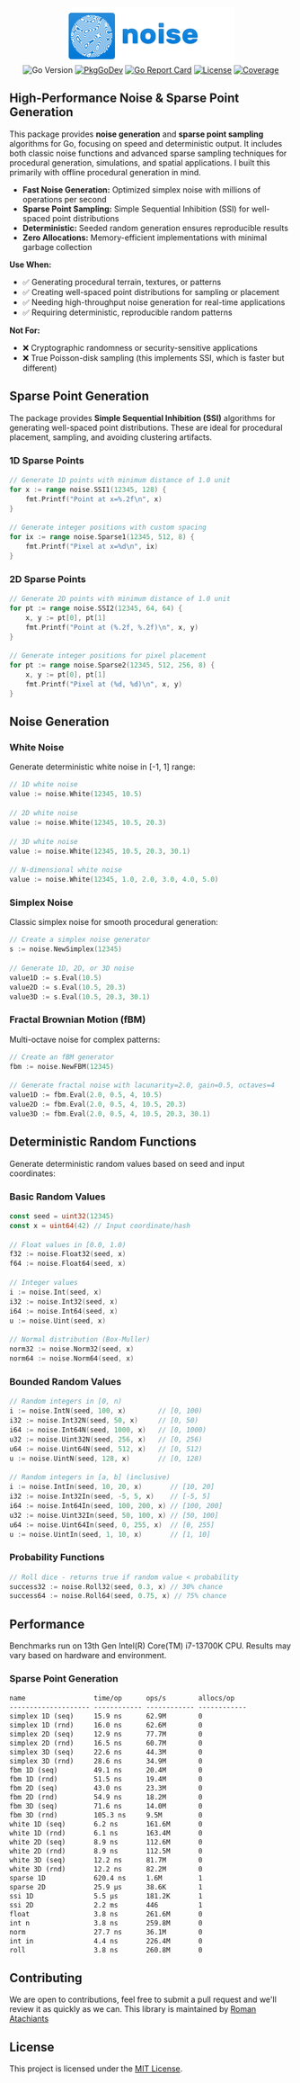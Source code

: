 <p align="center">
<img width="300" height="100" src=".github/logo.png" border="0" alt="kelindar/noise">
<br>

<img src="https://img.shields.io/github/go-mod/go-version/kelindar/noise" alt="Go Version">
<a href="https://pkg.go.dev/github.com/kelindar/noise"><img src="https://pkg.go.dev/badge/github.com/kelindar/noise" alt="PkgGoDev"></a>
<a href="https://goreportcard.com/report/github.com/kelindar/noise"><img src="https://goreportcard.com/badge/github.com/kelindar/noise" alt="Go Report Card"></a>
<a href="https://opensource.org/licenses/MIT"><img src="https://img.shields.io/badge/License-MIT-blue.svg" alt="License"></a>
<a href="https://coveralls.io/github/kelindar/noise"><img src="https://coveralls.io/repos/github/kelindar/noise/badge.svg" alt="Coverage"></a>
</p>

## High-Performance Noise & Sparse Point Generation

This package provides **noise generation** and **sparse point sampling** algorithms for Go, focusing on speed and deterministic output. It includes both classic noise functions and advanced sparse sampling techniques for procedural generation, simulations, and spatial applications. I built this primarily with offline procedural generation in mind.

- **Fast Noise Generation:** Optimized simplex noise with millions of operations per second
- **Sparse Point Sampling:** Simple Sequential Inhibition (SSI) for well-spaced point distributions
- **Deterministic:** Seeded random generation ensures reproducible results
- **Zero Allocations:** Memory-efficient implementations with minimal garbage collection

**Use When:**
- ✅ Generating procedural terrain, textures, or patterns
- ✅ Creating well-spaced point distributions for sampling or placement
- ✅ Needing high-throughput noise generation for real-time applications
- ✅ Requiring deterministic, reproducible random patterns

**Not For:**
- ❌ Cryptographic randomness or security-sensitive applications
- ❌ True Poisson-disk sampling (this implements SSI, which is faster but different)

## Sparse Point Generation

The package provides **Simple Sequential Inhibition (SSI)** algorithms for generating well-spaced point distributions. These are ideal for procedural placement, sampling, and avoiding clustering artifacts.

### 1D Sparse Points

```go
// Generate 1D points with minimum distance of 1.0 unit
for x := range noise.SSI1(12345, 128) {
    fmt.Printf("Point at x=%.2f\n", x)
}

// Generate integer positions with custom spacing
for ix := range noise.Sparse1(12345, 512, 8) {
    fmt.Printf("Pixel at x=%d\n", ix)
}
```

### 2D Sparse Points

```go
// Generate 2D points with minimum distance of 1.0 unit
for pt := range noise.SSI2(12345, 64, 64) {
    x, y := pt[0], pt[1]
    fmt.Printf("Point at (%.2f, %.2f)\n", x, y)
}

// Generate integer positions for pixel placement
for pt := range noise.Sparse2(12345, 512, 256, 8) {
    x, y := pt[0], pt[1]
    fmt.Printf("Pixel at (%d, %d)\n", x, y)
}
```

## Noise Generation

### White Noise
Generate deterministic white noise in [-1, 1] range:

```go
// 1D white noise
value := noise.White(12345, 10.5)

// 2D white noise
value := noise.White(12345, 10.5, 20.3)

// 3D white noise
value := noise.White(12345, 10.5, 20.3, 30.1)

// N-dimensional white noise
value := noise.White(12345, 1.0, 2.0, 3.0, 4.0, 5.0)
```

### Simplex Noise
Classic simplex noise for smooth procedural generation:

```go
// Create a simplex noise generator
s := noise.NewSimplex(12345)

// Generate 1D, 2D, or 3D noise
value1D := s.Eval(10.5)
value2D := s.Eval(10.5, 20.3)
value3D := s.Eval(10.5, 20.3, 30.1)
```

### Fractal Brownian Motion (fBM)
Multi-octave noise for complex patterns:

```go
// Create an fBM generator
fbm := noise.NewFBM(12345)

// Generate fractal noise with lacunarity=2.0, gain=0.5, octaves=4
value1D := fbm.Eval(2.0, 0.5, 4, 10.5)
value2D := fbm.Eval(2.0, 0.5, 4, 10.5, 20.3)
value3D := fbm.Eval(2.0, 0.5, 4, 10.5, 20.3, 30.1)
```

## Deterministic Random Functions

Generate deterministic random values based on seed and input coordinates:

### Basic Random Values

```go
const seed = uint32(12345)
const x = uint64(42) // Input coordinate/hash

// Float values in [0.0, 1.0)
f32 := noise.Float32(seed, x)
f64 := noise.Float64(seed, x)

// Integer values
i := noise.Int(seed, x)
i32 := noise.Int32(seed, x)
i64 := noise.Int64(seed, x)
u := noise.Uint(seed, x)

// Normal distribution (Box-Muller)
norm32 := noise.Norm32(seed, x)
norm64 := noise.Norm64(seed, x)
```

### Bounded Random Values

```go
// Random integers in [0, n)
i := noise.IntN(seed, 100, x)        // [0, 100)
i32 := noise.Int32N(seed, 50, x)     // [0, 50)
i64 := noise.Int64N(seed, 1000, x)   // [0, 1000)
u32 := noise.Uint32N(seed, 256, x)   // [0, 256)
u64 := noise.Uint64N(seed, 512, x)   // [0, 512)
u := noise.UintN(seed, 128, x)       // [0, 128)

// Random integers in [a, b] (inclusive)
i := noise.IntIn(seed, 10, 20, x)       // [10, 20]
i32 := noise.Int32In(seed, -5, 5, x)    // [-5, 5]
i64 := noise.Int64In(seed, 100, 200, x) // [100, 200]
u32 := noise.Uint32In(seed, 50, 100, x) // [50, 100]
u64 := noise.Uint64In(seed, 0, 255, x)  // [0, 255]
u := noise.UintIn(seed, 1, 10, x)       // [1, 10]
```

### Probability Functions

```go
// Roll dice - returns true if random value < probability
success32 := noise.Roll32(seed, 0.3, x) // 30% chance
success64 := noise.Roll64(seed, 0.75, x) // 75% chance
```

## Performance

Benchmarks run on 13th Gen Intel(R) Core(TM) i7-13700K CPU. Results may vary based on hardware and environment.

### Sparse Point Generation
```
name                 time/op      ops/s        allocs/op   
-------------------- ------------ ------------ ------------
simplex 1D (seq)     15.9 ns      62.9M        0           
simplex 1D (rnd)     16.0 ns      62.6M        0           
simplex 2D (seq)     12.9 ns      77.7M        0           
simplex 2D (rnd)     16.5 ns      60.7M        0           
simplex 3D (seq)     22.6 ns      44.3M        0           
simplex 3D (rnd)     28.6 ns      34.9M        0           
fbm 1D (seq)         49.1 ns      20.4M        0           
fbm 1D (rnd)         51.5 ns      19.4M        0           
fbm 2D (seq)         43.0 ns      23.3M        0           
fbm 2D (rnd)         54.9 ns      18.2M        0           
fbm 3D (seq)         71.6 ns      14.0M        0           
fbm 3D (rnd)         105.3 ns     9.5M         0           
white 1D (seq)       6.2 ns       161.6M       0           
white 1D (rnd)       6.1 ns       163.4M       0           
white 2D (seq)       8.9 ns       112.6M       0           
white 2D (rnd)       8.9 ns       112.5M       0           
white 3D (seq)       12.2 ns      81.7M        0           
white 3D (rnd)       12.2 ns      82.2M        0           
sparse 1D            620.4 ns     1.6M         1           
sparse 2D            25.9 µs      38.6K        1           
ssi 1D               5.5 µs       181.2K       1           
ssi 2D               2.2 ms       446          1           
float                3.8 ns       261.6M       0           
int n                3.8 ns       259.8M       0           
norm                 27.7 ns      36.1M        0           
int in               4.4 ns       226.4M       0           
roll                 3.8 ns       260.8M       0           
```


## Contributing

We are open to contributions, feel free to submit a pull request and we'll review it as quickly as we can. This library is maintained by [Roman Atachiants](https://www.linkedin.com/in/atachiants/)

## License

This project is licensed under the [MIT License](LICENSE.md).
